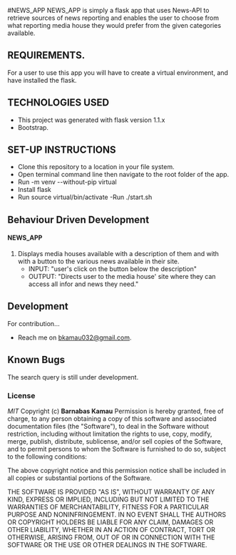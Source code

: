 #NEWS_APP
NEWS_APP is simply a flask app that uses News-API to retrieve sources of news reporting and enables the user to choose from what reporting media house they would prefer from the given categories available.

## REQUIREMENTS.
For a user to use this app you will have to create a virtual environment, and have installed the flask.

## TECHNOLOGIES USED
- This project was generated with flask version 1.1.x
- Bootstrap.

##  SET-UP INSTRUCTIONS
- Clone this repository to a location in your file system.
- Open terminal command line then navigate to the root folder of the app.
- Run -m venv --without-pip virtual
- Install flask
- Run source virtual/bin/activate
-Run ./start.sh

## Behaviour Driven Development
#### NEWS_APP
1. Displays media houses available with a description of them and with with a button to the various news available in their site.
     - INPUT: "user's click on the button below the description"
     - OUTPUT: "Directs user to the media house' site where they can access all infor and news they need."

## Development
 
 For contribution...
- Reach me on bkamau032@gmail.com.

## Known Bugs 
The search query is still under development.

### License

*MIT*
Copyright (c) **Barnabas Kamau**
Permission is hereby granted, free of charge, to any person obtaining a copy of this software and associated documentation files (the "Software"), to deal in the Software without restriction, including without limitation the rights to use, copy, modify, merge, publish, distribute, sublicense, and/or sell copies of the Software, and to permit persons to whom the Software is furnished to do so, subject to the following conditions:

The above copyright notice and this permission notice shall be included in all copies or substantial portions of the Software.

THE SOFTWARE IS PROVIDED "AS IS", WITHOUT WARRANTY OF ANY KIND, EXPRESS OR IMPLIED, INCLUDING BUT NOT LIMITED TO THE WARRANTIES OF MERCHANTABILITY, FITNESS FOR A PARTICULAR PURPOSE AND NONINFRINGEMENT. IN NO EVENT SHALL THE AUTHORS OR COPYRIGHT HOLDERS BE LIABLE FOR ANY CLAIM, DAMAGES OR OTHER LIABILITY, WHETHER IN AN ACTION OF CONTRACT, TORT OR OTHERWISE, ARISING FROM, OUT OF OR IN CONNECTION WITH THE SOFTWARE OR THE USE OR OTHER DEALINGS IN THE SOFTWARE.